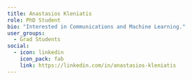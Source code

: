 ```yaml
---
title: Anastasios Kleniatis
role: PhD Student
bio: "Interested in Communications and Machine Learning."
user_groups:
  - Grad Students
social:
  - icon: linkedin
    icon_pack: fab
    link: https://linkedin.com/in/anastasios-kleniatis
---
```

